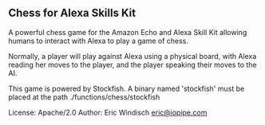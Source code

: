 Chess for Alexa Skills Kit
--------------------------

A powerful chess game for the Amazon Echo and Alexa Skill Kit
allowing humans to interact with Alexa to play a game of chess.

Normally, a player will play against Alexa using a physical board,
with Alexa reading her moves to the player, and the player speaking
their moves to the AI.

This game is powered by Stockfish. A binary named 'stockfish' must be
placed at the path ./functions/chess/stockfish

License: Apache/2.0
Author: Eric Windisch <eric@iopipe.com>
